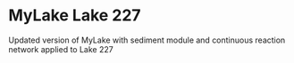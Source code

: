 # MyLake Lake 227
Updated version of MyLake with sediment module and continuous reaction network applied to Lake 227

